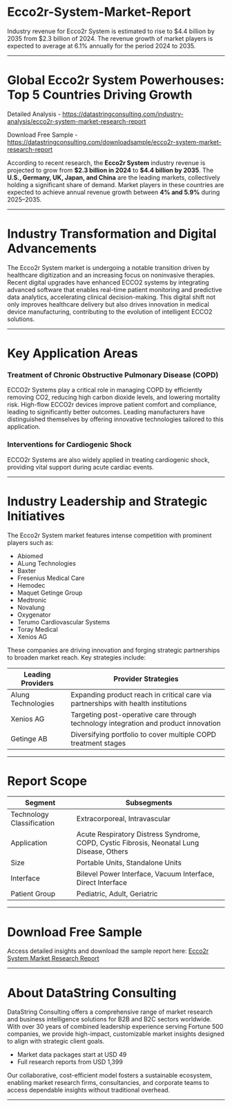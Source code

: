 # Ecco2r-System-Market-Report

Industry revenue for Ecco2r System is estimated to rise to $4.4 billion by 2035 from $2.3 billion of 2024. The revenue growth of market players is expected to average at 6.1% annually for the period 2024 to 2035.

---

# Global Ecco2r System Powerhouses: Top 5 Countries Driving Growth

Detailed Analysis - https://datastringconsulting.com/industry-analysis/ecco2r-system-market-research-report

Download Free Sample - https://datastringconsulting.com/downloadsample/ecco2r-system-market-research-report

According to recent research, the **Ecco2r System** industry revenue is projected to grow from **\$2.3 billion in 2024** to **\$4.4 billion by 2035**. The **U.S., Germany, UK, Japan, and China** are the leading markets, collectively holding a significant share of demand. Market players in these countries are expected to achieve annual revenue growth between **4% and 5.9%** during 2025–2035.

---

# Industry Transformation and Digital Advancements

The Ecco2r System market is undergoing a notable transition driven by healthcare digitization and an increasing focus on noninvasive therapies. Recent digital upgrades have enhanced ECCO2 systems by integrating advanced software that enables real-time patient monitoring and predictive data analytics, accelerating clinical decision-making. This digital shift not only improves healthcare delivery but also drives innovation in medical device manufacturing, contributing to the evolution of intelligent ECCO2 solutions.

---

# Key Application Areas

### Treatment of Chronic Obstructive Pulmonary Disease (COPD)

ECCO2r Systems play a critical role in managing COPD by efficiently removing CO2, reducing high carbon dioxide levels, and lowering mortality risk. High-flow ECCO2r devices improve patient comfort and compliance, leading to significantly better outcomes. Leading manufacturers have distinguished themselves by offering innovative technologies tailored to this application.

### Interventions for Cardiogenic Shock

ECCO2r Systems are also widely applied in treating cardiogenic shock, providing vital support during acute cardiac events.

---

# Industry Leadership and Strategic Initiatives

The Ecco2r System market features intense competition with prominent players such as:

* Abiomed
* ALung Technologies
* Baxter
* Fresenius Medical Care
* Hemodec
* Maquet Getinge Group
* Medtronic
* Novalung
* Oxygenator
* Terumo Cardiovascular Systems
* Toray Medical
* Xenios AG

These companies are driving innovation and forging strategic partnerships to broaden market reach. Key strategies include:

| Leading Providers  | Provider Strategies                                                                 |
| ------------------ | ----------------------------------------------------------------------------------- |
| Alung Technologies | Expanding product reach in critical care via partnerships with health institutions  |
| Xenios AG          | Targeting post-operative care through technology integration and product innovation |
| Getinge AB         | Diversifying portfolio to cover multiple COPD treatment stages                      |

---

# Report Scope

| Segment                   | Subsegments                                                                               |
| ------------------------- | ----------------------------------------------------------------------------------------- |
| Technology Classification | Extracorporeal, Intravascular                                                             |
| Application               | Acute Respiratory Distress Syndrome, COPD, Cystic Fibrosis, Neonatal Lung Disease, Others |
| Size                      | Portable Units, Standalone Units                                                          |
| Interface                 | Bilevel Power Interface, Vacuum Interface, Direct Interface                               |
| Patient Group             | Pediatric, Adult, Geriatric                                                               |

---

# Download Free Sample

Access detailed insights and download the sample report here:
[Ecco2r System Market Research Report](https://datastringconsulting.com/downloadsample/ecco2r-system-market-research-report)

---

# About DataString Consulting

DataString Consulting offers a comprehensive range of market research and business intelligence solutions for B2B and B2C sectors worldwide. With over 30 years of combined leadership experience serving Fortune 500 companies, we provide high-impact, customizable market insights designed to align with strategic client goals.

* Market data packages start at USD 49
* Full research reports from USD 1,399

Our collaborative, cost-efficient model fosters a sustainable ecosystem, enabling market research firms, consultancies, and corporate teams to access dependable insights without traditional overhead.

---
